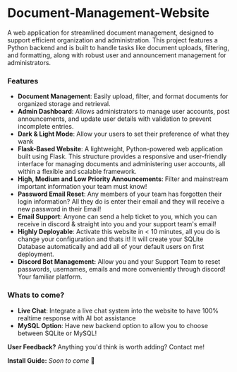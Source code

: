 # Document-Management-Website

A web application for streamlined document management, designed to support efficient organization and administration. This project features a Python backend and is built to handle tasks like document uploads, filtering, and formatting, along with robust user and announcement management for administrators.

### Features
- **Document Management**: Easily upload, filter, and format documents for organized storage and retrieval.
- **Admin Dashboard**: Allows administrators to manage user accounts, post announcements, and update user details with validation to prevent incomplete entries.
- **Dark & Light Mode**: Allow your users to set their preference of what they wank
- **Flask-Based Website**: A lightweight, Python-powered web application built using Flask. This structure provides a responsive and user-friendly interface for managing documents and administering user accounts, all within a flexible and scalable framework.
- **High, Medium and Low Priority Announcements**: Filter and mainstream important information your team must know!
- **Password Email Reset**: Any members of your team has forgotten their login information? All they do is enter their email and they will receive a new password in their Email!
- **Email Support**: Anyone can send a help ticket to you, which you can receive in discord & straight into you and your support team's email!
- **Highly Deployable**: Activate this website in < 10 minutes, all you do is change your configuration and thats it! It will create your SQLite Database automatically and add all of your default users on first deployment.
- **Discord Bot Management:** Allow you and your Support Team to reset passwords, usernames, emails and more conveniently through discord! Your familiar platform. 


### Whats to come?

- **Live Chat**: Integrate a live chat system into the website to have 100% realtime response with AI bot assistance
- **MySQL Option**: Have new backend option to allow you to choose between SQLite or MySQL!


**User Feedback?**
Anything you'd think is worth adding? Contact me!

**Install Guide:**
*Soon to come* 👀
